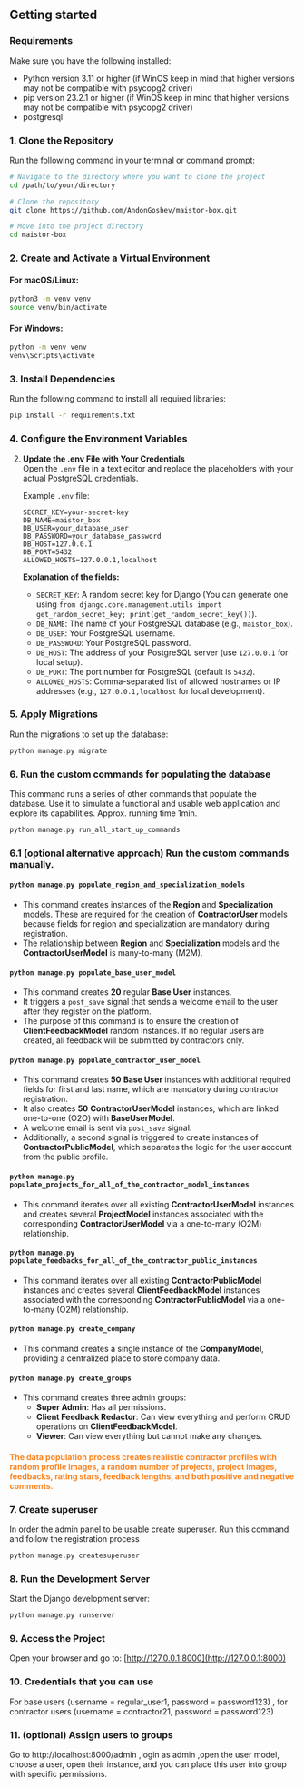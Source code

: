 ## Getting started

### Requirements
Make sure you have the following installed:
- Python version 3.11 or higher (if WinOS keep in mind that higher versions may not be compatible with psycopg2 driver)
- pip version 23.2.1 or higher (if WinOS keep in mind that higher versions may not be compatible with psycopg2 driver)
- postgresql


### 1. Clone the Repository
Run the following command in your terminal or command prompt:
```bash
# Navigate to the directory where you want to clone the project
cd /path/to/your/directory

# Clone the repository
git clone https://github.com/AndonGoshev/maistor-box.git

# Move into the project directory
cd maistor-box
```

### 2. Create and Activate a Virtual Environment
#### For macOS/Linux:
```bash
python3 -m venv venv
source venv/bin/activate
```

#### For Windows:
```bash
python -m venv venv
venv\Scripts\activate
```

### 3. Install Dependencies
Run the following command to install all required libraries:
```bash
pip install -r requirements.txt
```

### 4. Configure the Environment Variables

2. **Update the .env File with Your Credentials**  
   Open the `.env` file in a text editor and replace the placeholders with your actual PostgreSQL credentials.

   Example `.env` file:
   ```
   SECRET_KEY=your-secret-key
   DB_NAME=maistor_box
   DB_USER=your_database_user
   DB_PASSWORD=your_database_password
   DB_HOST=127.0.0.1
   DB_PORT=5432
   ALLOWED_HOSTS=127.0.0.1,localhost
   ```

   **Explanation of the fields:**
   - `SECRET_KEY`: A random secret key for Django (You can generate one using `from django.core.management.utils import get_random_secret_key; print(get_random_secret_key())`).
   - `DB_NAME`: The name of your PostgreSQL database (e.g., `maistor_box`).
   - `DB_USER`: Your PostgreSQL username.
   - `DB_PASSWORD`: Your PostgreSQL password.
   - `DB_HOST`: The address of your PostgreSQL server (use `127.0.0.1` for local setup).
   - `DB_PORT`: The port number for PostgreSQL (default is `5432`).
   - `ALLOWED_HOSTS`: Comma-separated list of allowed hostnames or IP addresses (e.g., `127.0.0.1,localhost` for local development).



### 5. Apply Migrations
Run the migrations to set up the database:
```bash
python manage.py migrate
```

### 6. Run the custom commands for populating the database
This command runs a series of other commands that populate the database. Use it to simulate a functional and usable web application and explore its capabilities. Approx. running time 1min. 
```bash
python manage.py run_all_start_up_commands
```

### 6.1 (optional alternative approach) Run the custom commands manually.

#### `python manage.py populate_region_and_specialization_models`
- This command creates instances of the **Region** and **Specialization** models. These are required for the creation of **ContractorUser** models because fields for region and specialization are mandatory during registration.
- The relationship between **Region** and **Specialization** models and the **ContractorUserModel** is many-to-many (M2M).

#### `python manage.py populate_base_user_model`
- This command creates **20** regular **Base User** instances.
- It triggers a `post_save` signal that sends a welcome email to the user after they register on the platform.
- The purpose of this command is to ensure the creation of **ClientFeedbackModel** random instances. If no regular users are created, all feedback will be submitted by contractors only.

#### `python manage.py populate_contractor_user_model`
- This command creates **50** **Base User** instances with additional required fields for first and last name, which are mandatory during contractor registration.
- It also creates **50** **ContractorUserModel** instances, which are linked one-to-one (O2O) with **BaseUserModel**.
- A welcome email is sent via `post_save` signal.
- Additionally, a second signal is triggered to create instances of **ContractorPublicModel**, which separates the logic for the user account from the public profile.

#### `python manage.py populate_projects_for_all_of_the_contractor_model_instances`
- This command iterates over all existing **ContractorUserModel** instances and creates several **ProjectModel** instances associated with the corresponding **ContractorUserModel** via a one-to-many (O2M) relationship.

#### `python manage.py populate_feedbacks_for_all_of_the_contractor_public_instances`
- This command iterates over all existing **ContractorPublicModel** instances and creates several **ClientFeedbackModel** instances associated with the corresponding **ContractorPublicModel** via a one-to-many (O2M) relationship.

#### `python manage.py create_company`
- This command creates a single instance of the **CompanyModel**, providing a centralized place to store company data.

#### `python manage.py create_groups`
- This command creates three admin groups:
  - **Super Admin**: Has all permissions.
  - **Client Feedback Redactor**: Can view everything and perform CRUD operations on **ClientFeedbackModel**.
  - **Viewer**: Can view everything but cannot make any changes.

#### <span style="color:#FD841F">**The data population process creates realistic contractor profiles with random profile images, a random number of projects, project images, feedbacks, rating stars, feedback lengths, and both positive and negative comments.**</span>

### 7. Create superuser
In order the admin panel to be usable create superuser. Run this command and follow the registration process
```bash
python manage.py createsuperuser
```

### 8. Run the Development Server
Start the Django development server:
```bash
python manage.py runserver
```

### 9. Access the Project
Open your browser and go to: [http://127.0.0.1:8000](http://127.0.0.1:8000)

### 10. Credentials that you can use
For base users (username = regular_user1, password = password123) , for contractor users (username = contractor21, password = password123)

### 11. (optional) Assign users to groups 
Go to http://localhost:8000/admin ,login as admin ,open the user model, choose a user, open their instance, and you can place this user into group with specific permissions. 
